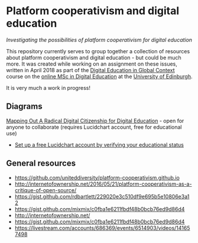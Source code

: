 # Platform cooperativism and digital education
_Investigating the possibilities of platform cooperativism for digital education_

This repository currently serves to group together a collection of resources about platform cooperativism and digital education - but could be much more. It was created while working on an assignment on these issues, written in April 2018 as part of the [Digital Education in Global Context](http://online.education.ed.ac.uk/course/digital-education-global-context) course on the [online MSc in Digital Education](http://online.education.ed.ac.uk/) at the [University of Edinburgh](https://www.ed.ac.uk/).

It is very much a work in progress!

## Diagrams
[Mapping Out A Radical Digital Citizenship for Digital Education](https://www.lucidchart.com/documents/edit/57c19ef7-329f-4541-91ed-6edd0a44436c/0) - open for anyone to collaborate (requires Lucidchart account, free for educational use)
- [Set up a free Lucidchart account by verifying your educational status](https://www.lucidchart.com/pages/usecase/education)

## General resources
- https://github.com/uniteddiversity/platform-cooperativism.github.io
- http://internetofownership.net/2016/05/21/platform-cooperativism-as-a-critique-of-open-source/
- https://gist.github.com/rdbartlett/229020e3c510df9e695b5e10806e3a12
- https://gist.github.com/mixmix/c0fba1e6211fbdf48b0bcb76ed9d86d4
- http://internetofownership.net/
- https://gist.github.com/mixmix/c0fba1e6211fbdf48b0bcb76ed9d86d4
- https://livestream.com/accounts/686369/events/6514903/videos/141657498
